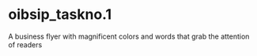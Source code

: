 # oibsip_taskno.1
A business flyer with magnificent colors and words that grab the attention of readers 
